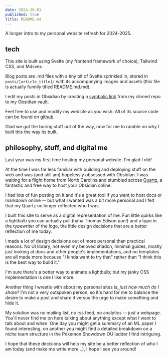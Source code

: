 ```yaml
---
date: 2024-10-01
published: true
title: README.md
---
```

A longer intro to my personal website refresh for 2024-2025.

## tech

 This site is built using Svelte (my frontend framework of choice), Tailwind CSS, and Mdsvex.

Blog posts are .md files with a tiny bit of Svelte sprinkled in, stored in `posts/[article_title]/` with its accompanying images and assets (this file is actually funnily titled README.md.md).

I edit my posts in Obsidian by creating a [symbolic link](https://www.howtogeek.com/297721/how-to-create-and-use-symbolic-links-aka-symlinks-on-a-mac/) from my cloned repo to my Obsidian vault.

Feel free to use and modify my website as you wish. All of its source code can be found on [github](https://github.com/edis0n-zhang/personal-website-2.0).

Glad we got the boring stuff out of the way, now for me to ramble on why I built this the way its built.

## philosophy, stuff, and digital me

Last year was my first time hosting my personal website. I'm glad I did!

At the time I was far less familiar with building and deploying stuff on the web and was (and still am) hopelessly obsessed with Obsidian. I was waiting for a flight home from North Carolina and stumbled across [Quartz](https://quartz.jzhao.xyz/), a fantastic and free way to host your Obsidian online.

I had lots of fun posting on it and it's a great tool if you want to host docs or markdown online -- but what I wanted was a bit more personal and I felt that my Quartz no longer reflected who I was.

I built this site to serve as a digital representation of me. Fun little quirks like a lightbulb you can actually pull (haha Thomas Edison pun!) and a typo in the typewriter of the logo, the little design decisions that are a better reflection of me today.

I made a lot of design decisions out of more personal than practical reasons. No UI library, not even my beloved shadcn, minimal guides, mostly just looking at docs and other people's implementations, and no templates are all made more because "I kinda want to try that" rather than "I think this is the best way to build it."

I'm sure there's a better way to animate a lightbulb; but my janky CSS implementation is one I like more.

Another thing I wrestle with about my personal sites is, *just how much do I share?* I'm not a very outspoken person, so it's hard for me to balance the desire to make a post and share it versus the urge to make something and hide it.

My solution was no mailing list, no rss feed, no analytics -- just a webpage. You'll never find me on here talking about anything except what I want to talk about and when. One day you might get a summary of an ML paper I found interesting, on another you might find a detailed breakdown on a niche team structure in the Pokemon Showdown OU ladder I find intriguing.

I hope that these decisions will help my site be a better reflection of who I am today (and make me write more...), I hope I see you around!